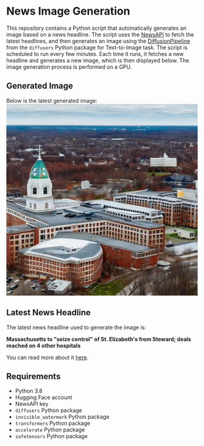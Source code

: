 # News Image Generation
This repository contains a Python script that automatically generates an image based on a news headline. The script uses the [NewsAPI](https://newsapi.org/) to fetch the latest headlines, and then generates an image using the [DiffusionPipeline](https://github.com/huggingface/diffusers) from the `diffusers` Python package for Text-to-Image task.
The script is scheduled to run every few minutes. Each time it runs, it fetches a new headline and generates a new image, which is then displayed below. The image generation process is performed on a GPU.

## Generated Image
Below is the latest generated image:
![Generated Image](image.png)

## Latest News Headline
The latest news headline used to generate the image is:

**Massachusetts to "seize control" of St. Elizabeth's from Steward; deals reached on 4 other hospitals**

You can read more about it [here](https://news.google.com/rss/articles/CBMingFBVV95cUxNcDc3TmlLUWxnZjhCWHRXWHY0UXQxZlI2Mm9iQkktbGhvbXNhR202eXhzRkZKOHk0enZ5RjNTNFVGNlhQVFowTEs3dC1sSUZZZF8tUUJ3ZThfaWQ4cEp1ckJqUnozc1VKUElibG5XcHdMeTE0ZURJS1BYdHFCbExWQURJRkZoRnlUQ3FSNEd3U2UzUkdmRHNHM2h5NHpPUdIBowFBVV95cUxObzZ4TzdlR0FrS1BheTNaM2ZUeFlkbzVjYXZ1S1FVYUpSVDBYZHREYmstbDRIMW1qWjJxS0FyaTRxYXFHNzcwQmdCX2t3dVFMeWxCS3NfejdRWE1WTG1HZkZLZDNtdXR6NS1acmdGN2JFRU9oNFVXRHhCSlh1UVVLODNmX1VESlI1eV9JdVA2VWN0LWVDSjVlb0h2SUlFTWdjRk9N?oc=5).

## Requirements
- Python 3.8
- Hugging Face account
- NewsAPI key
- `diffusers` Python package
- `invisible_watermark` Python package
- `transformers` Python package
- `accelerate` Python package
- `safetensors` Python package
